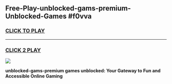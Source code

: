 
## Free-Play-unblocked-gams-premium-Unblocked-Games #f0vva
<h3>
<a href="https://news.freeplayer.one?title=unblocked-gams-premium&ref=8M">CLICK TO PLAY</a></h3>
<hr>

<h3>
<a href="https://news.freeplayer.one?title=unblocked-gams-premium&ref=8M">CLICK 2 PLAY</a>
  
</h3>

<a href="https://news.freeplayer.one?title=unblocked-gams-premium&ref=8M"><img src="https://clearcache.store/games.png"></a>


**unblocked-gams-premium games unblocked: Your Gateway to Fun and Accessible Online Gaming**
